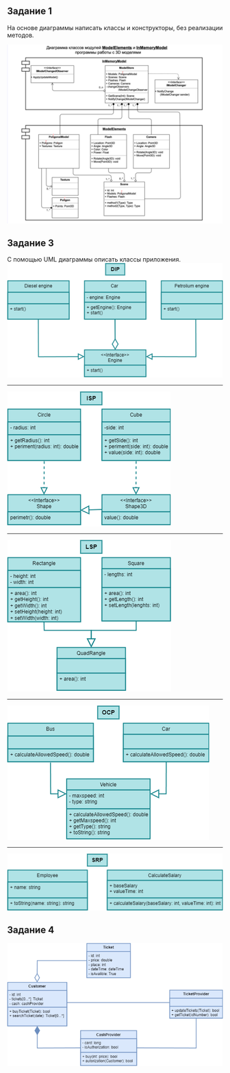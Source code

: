 ## Задание 1
На основе диаграммы написать классы и конструкторы, без реализации методов.

![hw01.png](hw01/hw01.png)

## Задание 3
С помощью UML диаграммы описать классы приложения.
![DIP.png](hw03/DIP/DIP.png)
___
![ISP.png](hw03/ISP/ISP.png)
___
![LSP.png](hw03/LSP/LSP.png)
___
![OCP.png](hw03/OCP/OCP.png)
___
![SRP.png](hw03/SRP/SRP.png)
## Задание 4
![UML.png](hw04/UML.png)